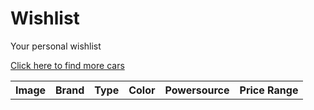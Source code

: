 <meta name="viewport" content="width=device-width, initial-scale=1.0">

<html>
    <h1> Wishlist </h1>
        <p>Your personal wishlist</p> 
    <body>
        <p><a href="http://localhost:4001/filtertool">Click here to find more cars</a></p>
        <table>
            <tr>
                <th>Image</th>
                <th>Brand</th>
                <th>Type</th>
                <th>Color</th>
                <th>Powersource</th>
                <th>Price Range</th>
            </tr>
        </table>
    </body>
</html>

<script>
     function getAllCars() {
        fetch('http://127.0.0.1:8080/api/cars/').then(function(response) {
                return response.json();
            }).then(function(data) {
                console.log(data);
                all_cars = data;
            }).catch(function(err) {
                console.log(err);
            });
    }
    var car_list = getAllCars(_image, _brand, _type, _color, _powersource, _pricerange);
    
    for (const car of car_list) {
            console.log(car);

            const tr = document.createElement("tr");
        
            const image_ele = document.createElement("td");
           
            var img = document.createElement('img');
            img.src = "{{ site.baseurl }}/images/" + car.image + ".jpg";
            img.width = "150";
            img.height = "100";
            console.log(img.src);
            image_ele.appendChild(img);

            const brand_ele = document.createElement("td");
            brand_ele.innerHTML = car.brand;

            const color_ele = document.createElement("td");
            color_ele.innerHTML = car.color;

            const type_ele = document.createElement("td");
            type_ele.innerHTML = car.type;

            const powersource_ele = document.createElement("td");
            powersource_ele.innerHTML = car.powersource;

            const price_ele = document.createElement("td");
            //put if statement here later
            price_ele.innerHTML = car.pricerange;

            // this builds ALL td's (cells) into tr element
            tr.appendChild(image_ele);
            tr.appendChild(brand_ele);
            tr.appendChild(color_ele);
            tr.appendChild(type_ele);
            tr.appendChild(powersource_ele);
            tr.appendChild(price_ele);

            resultContainer.appendChild(tr);
        }    
   </script> 
    